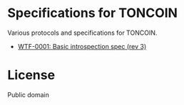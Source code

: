 # Specifications for TONCOIN

Various protocols and specifications for TONCOIN.

* [WTF-0001: Basic introspection spec (rev 3)](/specs/wtf-0001.md)

# License
Public domain